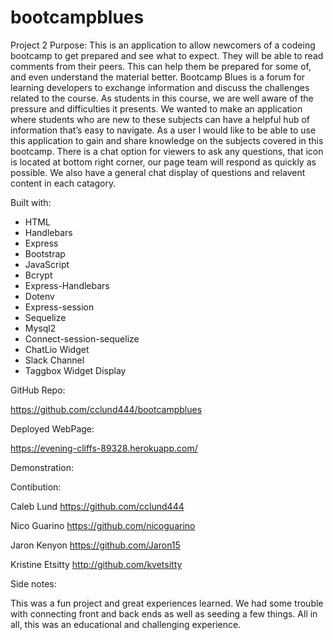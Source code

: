 # bootcampblues
Project 2
Purpose:
    This is an application to allow newcomers of a codeing bootcamp to get prepared and see what to expect. They will be able to read comments from their peers. This can help them be prepared for some of, and even understand the material better. Bootcamp Blues is a forum for learning developers to exchange information and discuss the challenges related to the course. As students in this course, we are well aware of the pressure and difficulties it presents. We wanted to make an application where students who are new to these subjects can have a helpful hub of information that’s easy to navigate. As a user I would like to be able to use this application to gain and share knowledge on the subjects covered in this bootcamp. There is a chat option for viewers to ask any questions, that icon is located at bottom right corner, our page team will respond as quickly as possible. We also have a general chat display of questions and relavent content in each catagory. 


Built with:
* HTML
* Handlebars
* Express
* Bootstrap 
* JavaScript
* Bcrypt
* Express-Handlebars
* Dotenv
* Express-session
* Sequelize
* Mysql2
* Connect-session-sequelize
* ChatLio Widget
* Slack Channel
* Taggbox Widget Display

GitHub Repo:

https://github.com/cclund444/bootcampblues

Deployed WebPage:

https://evening-cliffs-89328.herokuapp.com/


Demonstration: 



Contibution:

Caleb Lund
https://github.com/cclund444

Nico Guarino
https://github.com/nicoguarino

Jaron Kenyon
https://github.com/Jaron15

Kristine Etsitty
http://github.com/kvetsitty 

Side notes:

This was a fun project and great experiences learned. We had some trouble with connecting front and back ends as well as seeding a few things. All in all, this was an educational and challenging experience. 